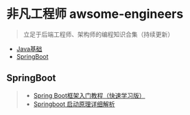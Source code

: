 # 非凡工程师 awsome-engineers

> 立足于后端工程师、架构师的编程知识合集（持续更新）



- [Java基础](#Java基础)
- [SpringBoot](#SpringBoot)



## SpringBoot
>  - [Spring Boot框架入门教程（快速学习版）](http://c.biancheng.net/spring_boot/) 
>  - [Springboot 启动原理详细解析](https://www.cnblogs.com/jstarseven/p/11087157.html) 
